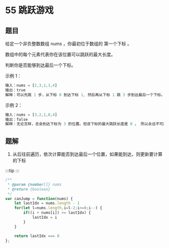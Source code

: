 # 55 跳跃游戏

## 题目
给定一个非负整数数组 nums ，你最初位于数组的 第一个下标 。

数组中的每个元素代表你在该位置可以跳跃的最大长度。

判断你是否能够到达最后一个下标。


示例 1：
```javascript
输入：nums = [2,3,1,1,4]
输出：true
解释：可以先跳 1 步，从下标 0 到达下标 1, 然后再从下标 1 跳 3 步到达最后一个下标。
```

示例 2：
```javascript
输入：nums = [3,2,1,0,4]
输出：false
解释：无论怎样，总会到达下标为 3 的位置。但该下标的最大跳跃长度是 0 ， 所以永远不可能到达最后一个下标。
```

## 题解

1. 从后往前遍历，依次计算能否到达最后一个位置，如果能到达，则更新要计算的下标


:::tip
<runtime :list="[56, 99.39, 45, 63.67]"  />
:::

```javascript
/**
 * @param {number[]} nums
 * @return {boolean}
 */
var canJump = function(nums) {
    let lastIdx = nums.length - 1
    for(let l=nums.length,i=l-2;i>=0;i--) {
        if((i + nums[i]) >= lastIdx) {
            lastIdx = i
        }
    }

    return lastIdx === 0
};
```
